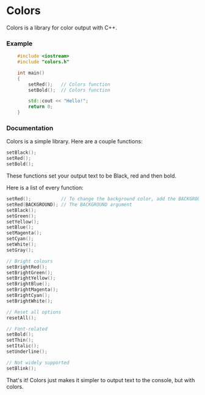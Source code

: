 # Colors

Colors is a library for color output with C++.

### Example

```cpp
    #include <iostream>
    #include "colors.h"

    int main()
    {
        setRed();   // Colors function
        setBold();  // Colors function

        std::cout << "Hello!";
        return 0;
    }
```

### Documentation

Colors is a simple library. Here are a couple functions:

```cpp
setBlack();
setRed();
setBold();
```

These functions set your output text to be Black, red and then bold.

Here is a list of every function:

```cpp
setRed();           // To change the background color, add the BACKGROUND argument like seen below
setRed(BACKGROUND); // The BACKGROUND argument
setBlack();
setGreen();
setYellow();
setBlue();
setMagenta();
setCyan();
setWhite();
setGray();

// Bright colours
setBrightRed();
setBrightGreen();
setBrightYellow();
setBrightBlue();
setBrightMagenta();
setBrightCyan();
setBrightWhite();

// Reset all options
resetAll();

// Font-related
setBold();
setThin();
setItalic();
setUnderline();

// Not widely supported
setBlink();

```

That's it! Colors just makes it simpler to output text to the console, but with colors.
